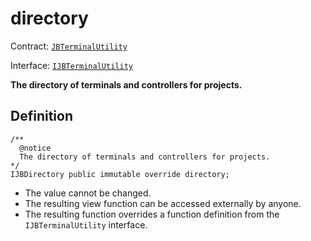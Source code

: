 # directory

Contract: [`JBTerminalUtility`](../)​‌

Interface: [`IJBTerminalUtility`](../../../interfaces/ijbterminalutility.md)

**The directory of terminals and controllers for projects.**

## Definition

```solidity
/** 
  @notice 
  The directory of terminals and controllers for projects.
*/ 
IJBDirectory public immutable override directory;
```

* The value cannot be changed.
* The resulting view function can be accessed externally by anyone.
* The resulting function overrides a function definition from the `IJBTerminalUtility` interface.